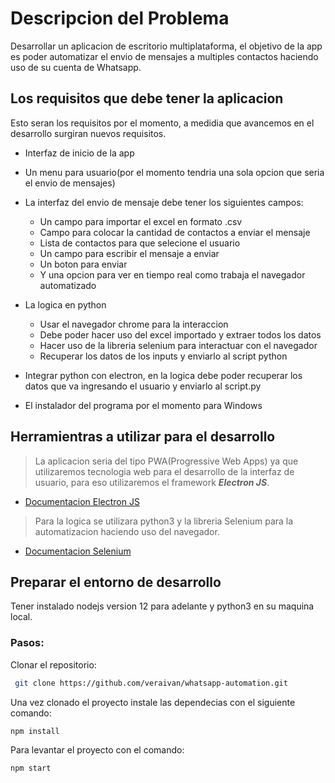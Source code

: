 # Descripcion del Problema

Desarrollar un aplicacion de escritorio multiplataforma, el objetivo de la app es poder automatizar el envio de mensajes a multiples contactos haciendo uso de su cuenta de Whatsapp. 

## Los requisitos que debe tener la aplicacion
Esto seran los requisitos por el momento, a medidia que avancemos en el desarrollo surgiran nuevos requisitos.

* Interfaz de inicio de la app 
* Un menu para usuario(por el momento tendria una sola opcion que seria el envio de mensajes)
* La interfaz del envio de mensaje debe tener los siguientes campos:
  * Un campo para importar el excel en formato .csv 
  * Campo para colocar la cantidad de contactos a enviar el mensaje
  * Lista de contactos para que selecione el usuario 
  * Un campo para escribir el mensaje a enviar
  * Un boton para enviar 
  * Y una opcion para ver en tiempo real como trabaja el navegador automatizado
* La logica en python
  * Usar el navegador chrome para la interaccion
  * Debe poder hacer uso del excel importado y extraer todos los datos  
  * Hacer uso de la libreria selenium para interactuar con el navegador
  * Recuperar los datos de los inputs y enviarlo al script python
  
* Integrar python con electron, en la logica debe poder recuperar los datos que va ingresando el usuario y enviarlo al script.py 

* El instalador del programa por el momento para Windows 


## Herramientras a utilizar para el desarrollo

> La aplicacion seria del tipo PWA(Progressive Web Apps) ya que utilizaremos tecnologia web para el desarrollo de la interfaz de usuario, para eso utilizaremos el framework ***Electron JS***. 

* [Documentacion Electron JS](https://www.electronjs.org/docs)


> Para la logica se utilizara python3 y la libreria Selenium para la automatizacion haciendo uso del navegador. 
 
 * [Documentacion Selenium](https://www.selenium.dev/documentation/es/)
 

## Preparar el entorno de desarrollo 

Tener instalado nodejs version 12 para adelante y python3 en su maquina local. 

### Pasos:

Clonar el repositorio:
```bash
 git clone https://github.com/veraivan/whatsapp-automation.git
```

Una vez clonado el proyecto instale las dependecias con el siguiente comando:
```bash
npm install 
```

Para levantar el proyecto con el comando:
```bash
npm start
```
